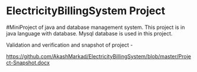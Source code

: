 # ElectricityBillingSystem Project 
#MiniProject of java and database management system.
This project is in java language with database. Mysql database is used in this project.

Validation and verification and snapshot of project - 

https://github.com/AkashMarkad/ElectricityBillingSystem/blob/master/Project-Snapshot.docx
